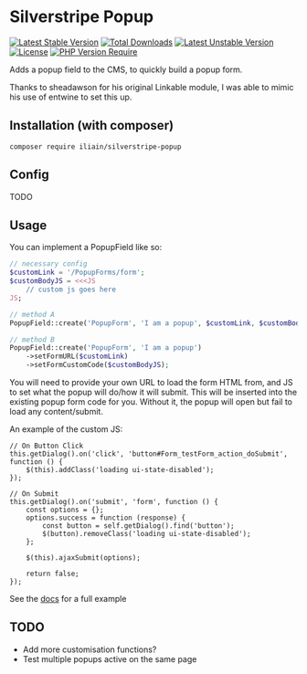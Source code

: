 # Silverstripe Popup

[![Latest Stable Version](http://poser.pugx.org/iliain/silverstripe-popup/v)](https://packagist.org/packages/iliain/silverstripe-popup) 
[![Total Downloads](http://poser.pugx.org/iliain/silverstripe-popup/downloads)](https://packagist.org/packages/iliain/silverstripe-popup) 
[![Latest Unstable Version](http://poser.pugx.org/iliain/silverstripe-popup/v/unstable)](https://packagist.org/packages/iliain/silverstripe-popup) 
[![License](http://poser.pugx.org/iliain/silverstripe-popup/license)](https://packagist.org/packages/iliain/silverstripe-popup) 
[![PHP Version Require](http://poser.pugx.org/iliain/silverstripe-popup/require/php)](https://packagist.org/packages/iliain/silverstripe-popup)

Adds a popup field to the CMS, to quickly build a popup form.

Thanks to sheadawson for his original Linkable module, I was able to mimic his use of entwine to set this up. 

## Installation (with composer)

	composer require iliain/silverstripe-popup

## Config

TODO
## Usage

You can implement a PopupField like so:

```PHP
// necessary config
$customLink = '/PopupForms/form';
$customBodyJS = <<<JS
    // custom js goes here
JS;

// method A
PopupField::create('PopupForm', 'I am a popup', $customLink, $customBodyJS);

// method B
PopupField::create('PopupForm', 'I am a popup')
    ->setFormURL($customLink)
    ->setFormCustomCode($customBodyJS);
```

You will need to provide your own URL to load the form HTML from, and JS to set what the popup will do/how it will submit. This will be inserted into the existing popup form code for you. Without it, the popup will open but fail to load any content/submit. 

An example of the custom JS:

```JS
// On Button Click
this.getDialog().on('click', 'button#Form_testForm_action_doSubmit', function () {
    $(this).addClass('loading ui-state-disabled');
});

// On Submit
this.getDialog().on('submit', 'form', function () {
    const options = {};
    options.success = function (response) {
        const button = self.getDialog().find('button');
        $(button).removeClass('loading ui-state-disabled');
    };

    $(this).ajaxSubmit(options);

    return false;
});
```

See the [docs](/docs/example.md) for a full example

## TODO

* Add more customisation functions?
* Test multiple popups active on the same page
